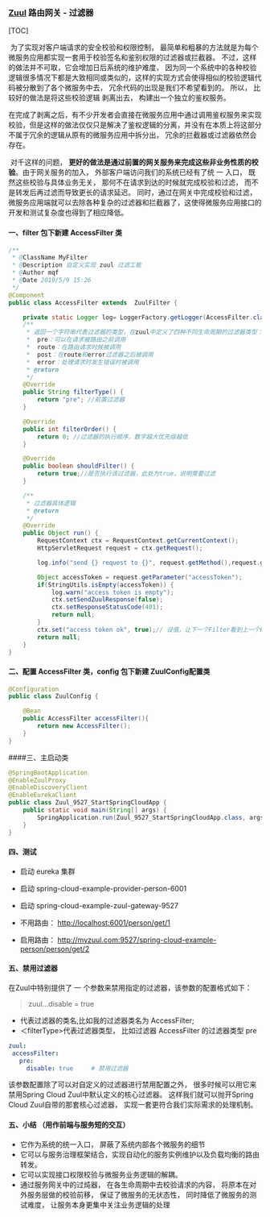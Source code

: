 ### [Zuul](https://github.com/Netflix/zuul/wiki ) 路由网关 - 过滤器

[TOC]

​	为了实现对客户端请求的安全校验和权限控制， 最简单和粗暴的方法就是为每个微服务应用都实现一套用于校验签名和鉴别权限的过滤器或拦截器。 不过，这样的做法并不可取，它会增加日后系统的维护难度， 因为同一个系统中的各种校验逻辑很多情况下都是大致相同或类似的，这样的实现方式会使得相似的校验逻辑代码被分散到了各个微服务中去， 冗余代码的出现是我们不希望看到的。 所以， 比较好的做法是将这些校验逻辑
剥离出去， 构建出一个独立的鉴权服务。 

​	在完成了剥离之后，有不少开发者会直接在微服务应用中通过调用鉴权服务来实现校验，但是这样的做法仅仅只是解决了鉴权逻辑的分离，并没有在本质上将这部分不属于冗余的逻辑从原有的微服务应用中拆分出， 冗余的拦截器或过滤器依然会存在。

​	对千这样的问题， **更好的做法是通过前置的网关服务来完成这些非业务性质的校验**。由于网关服务的加入， 外部客户端访问我们的系统已经有了统 一 入口， 既然这些校验与具体业务无关， 那何不在请求到达的时候就完成校验和过滤， 而不是转发后再过滤而导致更长的请求延迟。 同时，通过在网关中完成校验和过滤， 微服务应用端就可以去除各种复杂的过滤器和拦截器了，这使得微服务应用接口的开发和测试复杂度也得到了相应降低。

[^摘自Spring Cloud 微服务实战]: 



#### 一、filter 包下新建 AccessFilter  类

```java
/**
 * @ClassName MyFilter
 * @Description 自定义实现 zuul 过滤工能
 * @Author mqf
 * @Date 2019/5/9 15:26
 */
@Component
public class AccessFilter extends  ZuulFilter {

    private static Logger log= LoggerFactory.getLogger(AccessFilter.class);
    /**
     * 返回一个字符串代表过滤器的类型，在zuul中定义了四种不同生命周期的过滤器类型：
     *  pre：可以在请求被路由之前调用
     *  route：在路由请求时候被调用
     *  post：在route和error过滤器之后被调用
     *  error：处理请求时发生错误时被调用
     * @return
     */
    @Override
    public String filterType() {
        return "pre"; //前置过滤器
    }

    @Override
    public int filterOrder() {
        return 0; //过滤器的执行顺序，数字越大优先级越低
    }

    @Override
    public boolean shouldFilter() {
        return true;//是否执行该过滤器，此处为true，说明需要过滤
    }

    /**
     * 过滤器具体逻辑
     * @return
     */
    @Override
    public Object run() {
        RequestContext ctx = RequestContext.getCurrentContext();
        HttpServletRequest request = ctx.getRequest();

        log.info("send {} request to {}", request.getMethod(),request.getRequestURL().toString());

        Object accessToken = request.getParameter("accessToken");
        if(StringUtils.isEmpty(accessToken)) {
            log.warn("access token is empty");
            ctx.setSendZuulResponse(false);
            ctx.setResponseStatusCode(401);
            return null;
        }
        ctx.set("access token ok", true);// 设值，让下一个Filter看到上一个Filter的状态
        return null;
    }
}
```



#### 二、配置 AccessFilter 类，config 包下新建  ZuulConfig配置类

```java
@Configuration
public class ZuulConfig {

    @Bean
    public AccessFilter accessFilter(){
        return new AccessFilter();
    }
}
```

####三、主启动类

```java
@SpringBootApplication
@EnableZuulProxy
@EnableDiscoveryClient
@EnableEurekaClient
public class Zuul_9527_StartSpringCloudApp {
	public static void main(String[] args) {
		SpringApplication.run(Zuul_9527_StartSpringCloudApp.class, args);
	}
}
```

#### 四、测试

-   启动 eureka 集群
-   启动 spring-cloud-example-provider-person-6001
-   启动 spring-cloud-example-zuul-gateway-9527

-   不用路由： <http://localhost:6001/person/get/1> 
-   启用路由： http://myzuul.com:9527/spring-cloud-example-person/person/get/2

#### 五、禁用过滤器
 在Zuul中特别提供了 一 个参数来禁用指定的过滤器，该参数的配置格式如下：
 >  zuul.<SimpleClassName>.<filterType>.disable = true
 - <SimpleClassName>代表过滤器的类名,比如我的过滤器类名为 AccessFilter;
 - ＜filterType>代表过滤器类型， 比如过滤器 AccessFilter 的过滤器类型 pre

 ```yaml
 zuul:
  accessFilter:
    pre:
      disable: true     # 禁用过滤器
 ```
该参数配置除了可以对自定义的过滤器进行禁用配置之外， 很多时候可以用它来禁用Spring Cloud Zuul中默认定义的核心过滤器。 这样我们就可以抛开Spring Cloud Zuul自带的那套核心过滤器， 实现一套更符合我们实际需求的处理机制。


#### 五、小结 （用作前端与服务短的交互）

-   它作为系统的统一入口， 屏蔽了系统内部各个微服务的细节
-   它可以与服务治理框架结合，实现自动化的服务实例维护以及负载均衡的路由转发。
-   它可以实现接口权限校验与微服务业务逻辑的解耦。
-   通过服务网关中的过炖器， 在各生命周期中去校验请求的内容， 将原本在对外服务层做的校验前移， 保证了微服务的无状态性， 同时降低了微服务的测试难度， 让服务本身更集中关注业务逻辑的处理






